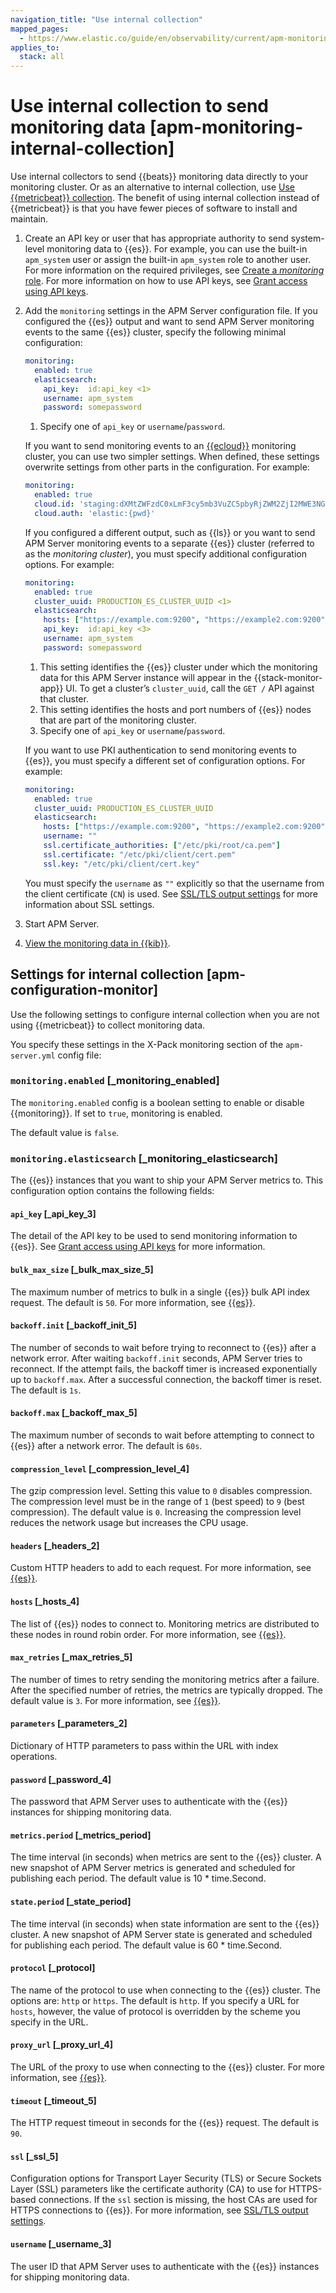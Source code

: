 ```yaml
---
navigation_title: "Use internal collection"
mapped_pages:
  - https://www.elastic.co/guide/en/observability/current/apm-monitoring-internal-collection.html
applies_to:
  stack: all
---
```


# Use internal collection to send monitoring data [apm-monitoring-internal-collection]


Use internal collectors to send {{beats}} monitoring data directly to your monitoring cluster. Or as an alternative to internal collection, use [Use {{metricbeat}} collection](use-metricbeat-to-send-monitoring-data.md). The benefit of using internal collection instead of {{metricbeat}} is that you have fewer pieces of software to install and maintain.

1. Create an API key or user that has appropriate authority to send system-level monitoring data to {{es}}. For example, you can use the built-in `apm_system` user or assign the built-in `apm_system` role to another user. For more information on the required privileges, see [Create a *monitoring* role](create-assign-feature-roles-to-apm-server-users.md#apm-privileges-to-publish-monitoring). For more information on how to use API keys, see [Grant access using API keys](grant-access-using-api-keys.md).
2. Add the `monitoring` settings in the APM Server configuration file. If you configured the {{es}} output and want to send APM Server monitoring events to the same {{es}} cluster, specify the following minimal configuration:

    ```yaml
    monitoring:
      enabled: true
      elasticsearch:
        api_key:  id:api_key <1>
        username: apm_system
        password: somepassword
    ```

    1. Specify one of `api_key` or `username`/`password`.


    If you want to send monitoring events to an [{{ecloud}}](https://cloud.elastic.co/) monitoring cluster, you can use two simpler settings. When defined, these settings overwrite settings from other parts in the configuration. For example:

    ```yaml
    monitoring:
      enabled: true
      cloud.id: 'staging:dXMtZWFzdC0xLmF3cy5mb3VuZC5pbyRjZWM2ZjI2MWE3NGJmMjRjZTMzYmI4ODExYjg0Mjk0ZiRjNmMyY2E2ZDA0MjI0OWFmMGNjN2Q3YTllOTYyNTc0Mw=='
      cloud.auth: 'elastic:{pwd}'
    ```

    If you configured a different output, such as {{ls}} or you want to send APM Server monitoring events to a separate {{es}} cluster (referred to as the *monitoring cluster*), you must specify additional configuration options. For example:

    ```yaml
    monitoring:
      enabled: true
      cluster_uuid: PRODUCTION_ES_CLUSTER_UUID <1>
      elasticsearch:
        hosts: ["https://example.com:9200", "https://example2.com:9200"] <2>
        api_key:  id:api_key <3>
        username: apm_system
        password: somepassword
    ```

    1. This setting identifies the {{es}} cluster under which the monitoring data for this APM Server instance will appear in the {{stack-monitor-app}} UI. To get a cluster’s `cluster_uuid`, call the `GET /` API against that cluster.
    2. This setting identifies the hosts and port numbers of {{es}} nodes that are part of the monitoring cluster.
    3. Specify one of `api_key` or `username`/`password`.


    If you want to use PKI authentication to send monitoring events to {{es}}, you must specify a different set of configuration options. For example:

    ```yaml
    monitoring:
      enabled: true
      cluster_uuid: PRODUCTION_ES_CLUSTER_UUID
      elasticsearch:
        hosts: ["https://example.com:9200", "https://example2.com:9200"]
        username: ""
        ssl.certificate_authorities: ["/etc/pki/root/ca.pem"]
        ssl.certificate: "/etc/pki/client/cert.pem"
        ssl.key: "/etc/pki/client/cert.key"
    ```

    You must specify the `username` as `""` explicitly so that the username from the client certificate (`CN`) is used. See [SSL/TLS output settings](ssltls-output-settings.md) for more information about SSL settings.

3. Start APM Server.
4. [View the monitoring data in {{kib}}](../../../deploy-manage/monitor/stack-monitoring/kibana-monitoring-data.md).


## Settings for internal collection [apm-configuration-monitor]

Use the following settings to configure internal collection when you are not using {{metricbeat}} to collect monitoring data.

You specify these settings in the X-Pack monitoring section of the `apm-server.yml` config file:


### `monitoring.enabled` [_monitoring_enabled]

The `monitoring.enabled` config is a boolean setting to enable or disable {{monitoring}}. If set to `true`, monitoring is enabled.

The default value is `false`.


### `monitoring.elasticsearch` [_monitoring_elasticsearch]

The {{es}} instances that you want to ship your APM Server metrics to. This configuration option contains the following fields:


#### `api_key` [_api_key_3]

The detail of the API key to be used to send monitoring information to {{es}}. See [Grant access using API keys](grant-access-using-api-keys.md) for more information.


#### `bulk_max_size` [_bulk_max_size_5]

The maximum number of metrics to bulk in a single {{es}} bulk API index request. The default is `50`. For more information, see [{{es}}](configure-elasticsearch-output.md).


#### `backoff.init` [_backoff_init_5]

The number of seconds to wait before trying to reconnect to {{es}} after a network error. After waiting `backoff.init` seconds, APM Server tries to reconnect. If the attempt fails, the backoff timer is increased exponentially up to `backoff.max`. After a successful connection, the backoff timer is reset. The default is `1s`.


#### `backoff.max` [_backoff_max_5]

The maximum number of seconds to wait before attempting to connect to {{es}} after a network error. The default is `60s`.


#### `compression_level` [_compression_level_4]

The gzip compression level. Setting this value to `0` disables compression. The compression level must be in the range of `1` (best speed) to `9` (best compression). The default value is `0`. Increasing the compression level reduces the network usage but increases the CPU usage.


#### `headers` [_headers_2]

Custom HTTP headers to add to each request. For more information, see [{{es}}](configure-elasticsearch-output.md).


#### `hosts` [_hosts_4]

The list of {{es}} nodes to connect to. Monitoring metrics are distributed to these nodes in round robin order. For more information, see [{{es}}](configure-elasticsearch-output.md).


#### `max_retries` [_max_retries_5]

The number of times to retry sending the monitoring metrics after a failure. After the specified number of retries, the metrics are typically dropped. The default value is `3`. For more information, see [{{es}}](configure-elasticsearch-output.md).


#### `parameters` [_parameters_2]

Dictionary of HTTP parameters to pass within the URL with index operations.


#### `password` [_password_4]

The password that APM Server uses to authenticate with the {{es}} instances for shipping monitoring data.


#### `metrics.period` [_metrics_period]

The time interval (in seconds) when metrics are sent to the {{es}} cluster. A new snapshot of APM Server metrics is generated and scheduled for publishing each period. The default value is 10 * time.Second.


#### `state.period` [_state_period]

The time interval (in seconds) when state information are sent to the {{es}} cluster. A new snapshot of APM Server state is generated and scheduled for publishing each period. The default value is 60 * time.Second.


#### `protocol` [_protocol]

The name of the protocol to use when connecting to the {{es}} cluster. The options are: `http` or `https`. The default is `http`. If you specify a URL for `hosts`, however, the value of protocol is overridden by the scheme you specify in the URL.


#### `proxy_url` [_proxy_url_4]

The URL of the proxy to use when connecting to the {{es}} cluster. For more information, see [{{es}}](configure-elasticsearch-output.md).


#### `timeout` [_timeout_5]

The HTTP request timeout in seconds for the {{es}} request. The default is `90`.


#### `ssl` [_ssl_5]

Configuration options for Transport Layer Security (TLS) or Secure Sockets Layer (SSL) parameters like the certificate authority (CA) to use for HTTPS-based connections. If the `ssl` section is missing, the host CAs are used for HTTPS connections to {{es}}. For more information, see [SSL/TLS output settings](ssltls-output-settings.md).


#### `username` [_username_3]

The user ID that APM Server uses to authenticate with the {{es}} instances for shipping monitoring data.

